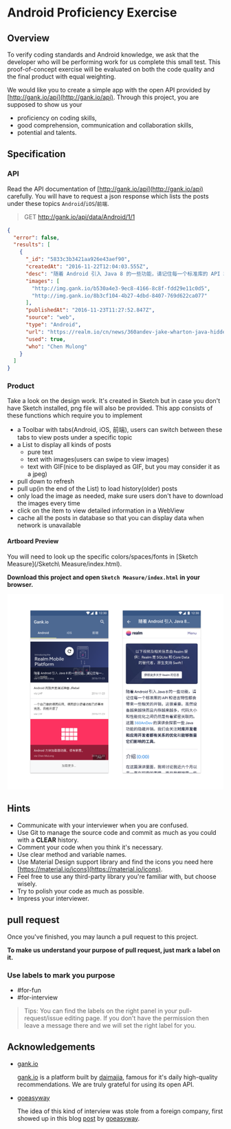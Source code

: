 
# Android Proficiency Exercise

## Overview

To verify coding standards and Android knowledge, we ask that the developer who will be performing work for us complete this small test. This proof-of-concept exercise will be evaluated on both the code quality and the final product with equal weighting.

We would like you to create a simple app with the open API provided by [http://gank.io/api](http://gank.io/api). Through this project, you are supposed to show us your
- proficiency on coding skills,
- good comprehension, communication and collaboration skills,
- potential and talents.

## Specification

### API

Read the API documentation of [http://gank.io/api](http://gank.io/api) carefully. You will have to request a json response which lists the posts under these topics `Android`/`iOS`/`前端`.

> GET http://gank.io/api/data/Android/1/1

```json
{
  "error": false,
  "results": [
    {
      "_id": "5833c3b3421aa926e43aef90",
      "createdAt": "2016-11-22T12:04:03.555Z",
      "desc": "随着 Android 引入 Java 8 的一些功能，请记住每一个标准库的 API 和语言特性都会带来一些相关的开销，这很重要。虽然设备越来越快而且内存越来越多，代码大小和性能优化之间仍然是有着紧密关联的。",
      "images": [
        "http://img.gank.io/b530a4e3-9ec8-4166-8c8f-fdd29e11c0d5",
        "http://img.gank.io/8b3cf104-4b27-4dbd-8407-769d622ca077"
      ],
      "publishedAt": "2016-11-23T11:27:52.847Z",
      "source": "web",
      "type": "Android",
      "url": "https://realm.io/cn/news/360andev-jake-wharton-java-hidden-costs-android/",
      "used": true,
      "who": "Chen Mulong"
    }
  ]
}
```

### Product

Take a look on the design work. It's created in Sketch but in case you don't have Sketch installed, png file will also be provided. This app consists of these functions which require you to implement
- a Toolbar with tabs(Android, iOS, 前端), users can switch between these tabs to view posts under a specific topic
- a List to display all kinds of posts
	- pure text
	- text with images(users can swipe to view images)
	- text with GIF(nice to be displayed as GIF, but you may consider it as a jpeg)
- pull down to refresh
- pull up(in the end of the List) to load history(older) posts
- only load the image as needed, make sure users don't have to download the images every time
- click on the item to view detailed information in a WebView
- cache all the posts in database so that you can display data when network is unavailable

#### Artboard Preview

You will need to look up the specific colors/spaces/fonts in [Sketch Measure](/Sketch\ Measure/index.html).

**Download this project and open `Sketch Measure/index.html` in your browser.**

![Artboard](/materials/Artboard.png)

## Hints

- Communicate with your interviewer when you are confused.
- Use Git to manage the source code and commit as much as you could with a **CLEAR** history.
- Comment your code when you think it's necessary.
- Use clear method and variable names.
- Use Material Design support library and find the icons you need here [https://material.io/icons](https://material.io/icons).
- Feel free to use any third-party library you're familiar with, but choose wisely.
- Try to polish your code as much as possible.
- Impress your interviewer.

## pull request

Once you've finished, you may launch a pull request to this project.

**To make us understand your purpose of pull request, just mark a label on it.**

### Use labels to mark you purpose

- #for-fun
- #for-interview

> Tips: You can find the labels on the right panel in your pull-request/issue editing page. If you don't have the permission then leave a message there and we will set the right label for you.

## Acknowledgements

- [gank.io](http://gank.io)

  [gank.io](http://gank.io) is a platform built by [daimajia](https://github.com/daimajia), famous for it's daily high-quality recommendations. We are truly grateful for using its open API.

- [goeasyway](https://github.com/goeasyway)

  The idea of this kind of interview was stole from a foreign company, first showed up in this blog [post](http://www.jianshu.com/p/3178e527ec76) by [goeasyway](https://github.com/goeasyway).

